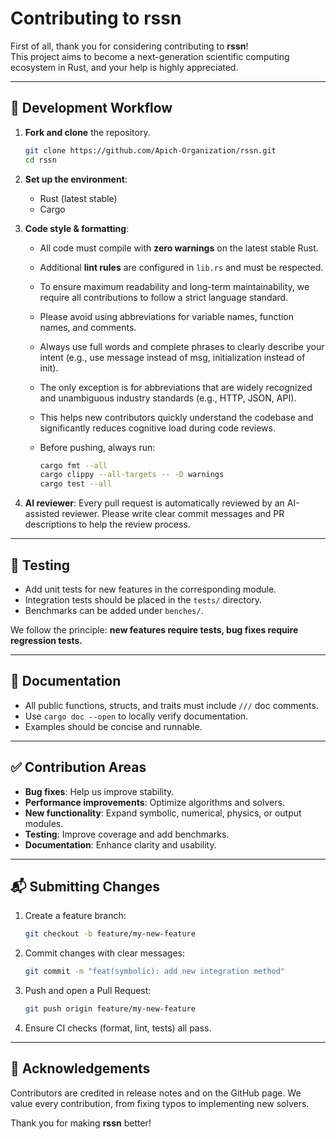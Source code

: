 # Contributing to rssn

First of all, thank you for considering contributing to **rssn**!  
This project aims to become a next-generation scientific computing ecosystem in Rust, and your help is highly appreciated.

---

## 🔧 Development Workflow

1. **Fork and clone** the repository.  
   ```bash
   git clone https://github.com/Apich-Organization/rssn.git
   cd rssn
   ````

2. **Set up the environment**:

   * Rust (latest stable)
   * Cargo

3. **Code style & formatting**:

   * All code must compile with **zero warnings** on the latest stable Rust.
   * Additional **lint rules** are configured in `lib.rs` and must be respected.
   * To ensure maximum readability and long-term maintainability, we require all contributions to follow a strict language standard.
   * Please avoid using abbreviations for variable names, function names, and comments.
   * Always use full words and complete phrases to clearly describe your intent (e.g., use message instead of msg, initialization instead of init).
   * The only exception is for abbreviations that are widely recognized and unambiguous industry standards (e.g., HTTP, JSON, API).
   * This helps new contributors quickly understand the codebase and significantly reduces cognitive load during code reviews.
   * Before pushing, always run:

     ```bash
     cargo fmt --all
     cargo clippy --all-targets -- -D warnings
     cargo test --all
     ```

4. **AI reviewer**:
   Every pull request is automatically reviewed by an AI-assisted reviewer.
   Please write clear commit messages and PR descriptions to help the review process.

---

## 🧪 Testing

* Add unit tests for new features in the corresponding module.
* Integration tests should be placed in the `tests/` directory.
* Benchmarks can be added under `benches/`.

We follow the principle: **new features require tests, bug fixes require regression tests.**

---

## 📖 Documentation

* All public functions, structs, and traits must include `///` doc comments.
* Use `cargo doc --open` to locally verify documentation.
* Examples should be concise and runnable.

---

## ✅ Contribution Areas

* **Bug fixes**: Help us improve stability.
* **Performance improvements**: Optimize algorithms and solvers.
* **New functionality**: Expand symbolic, numerical, physics, or output modules.
* **Testing**: Improve coverage and add benchmarks.
* **Documentation**: Enhance clarity and usability.

---

## 📬 Submitting Changes

1. Create a feature branch:

   ```bash
   git checkout -b feature/my-new-feature
   ```

2. Commit changes with clear messages:

   ```bash
   git commit -m "feat(symbolic): add new integration method"
   ```

3. Push and open a Pull Request:

   ```bash
   git push origin feature/my-new-feature
   ```

4. Ensure CI checks (format, lint, tests) all pass.

---

## 🙏 Acknowledgements

Contributors are credited in release notes and on the GitHub page.
We value every contribution, from fixing typos to implementing new solvers.

Thank you for making **rssn** better!

